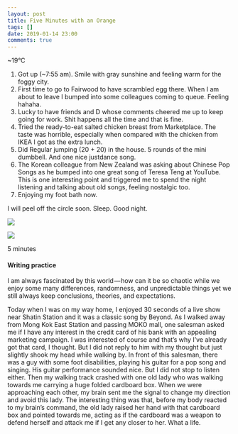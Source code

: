```yaml
---
layout: post
title: Five Minutes with an Orange
tags: []
date: 2019-01-14 23:00
comments: true
---
```


\~19°C

1.  Got up (\~7:55 am). Smile with gray sunshine and feeling warm for
    the foggy city.
2.  First time to go to Fairwood to have scrambled egg there. When I am
    about to leave I bumped into some colleagues coming to queue.
    Feeling hahaha.
3.  Lucky to have friends and D whose comments cheered me up to keep
    going for work. Shit happens all the time and that is fine.
4.  Tried the ready-to-eat salted chicken breast from Marketplace. The
    taste was horrible, especially when compared with the chicken from
    IKEA I got as the extra lunch.
5.  Did Regular jumping (20 + 20) in the house. 5 rounds of the mini
    dumbbell. And one nice justdance song.
6.  The Korean colleague from New Zealand was asking about Chinese Pop
    Songs as he bumped into one great song of Teresa Teng at YouTube.
    This is one interesting point and triggered me to spend the night
    listening and talking about old songs, feeling nostalgic too.
7.  Enjoying my foot bath now.

I will peel off the circle soon. Sleep. Good night.


![](https://cdn-images-1.medium.com/max/800/1*nca6LcmlxdMtkW9OKRiQhA.jpeg)

![](https://cdn-images-1.medium.com/max/800/1*CarOBPVA4fB3jxN4i7x3cA.jpeg)

5 minutes

#### Writing practice

I am always fascinated by this world — how can it be so chaotic while we
enjoy some many differences, randomness, and unpredictable things yet we
still always keep conclusions, theories, and expectations.

Today when I was on my way home, I enjoyed 30 seconds of a live show
near Shatin Station and it was a classic song by Beyond. As I walked
away from Mong Kok East Station and passing MOKO mall, one salesman
asked me if I have any interest in the credit card of his bank with an
appealing marketing campaign. I was interested of course and that’s why
I’ve already got that card, I thought. But I did not reply to him with
my thought but just slightly shook my head while walking by. In front of
this salesman, there was a guy with some foot disabilities, playing his
guitar for a pop song and singing. His guitar performance sounded nice.
But I did not stop to listen either. Then my walking track crashed with
one old lady who was walking towards me carrying a huge folded cardboard
box. When we were approaching each other, my brain sent me the signal to
change my direction and avoid this lady. The interesting thing was that,
before my body reacted to my brain’s command, the old lady raised her
hand with that cardboard box and pointed towards me, acting as if the
cardboard was a weapon to defend herself and attack me if I get any
closer to her. What a life.